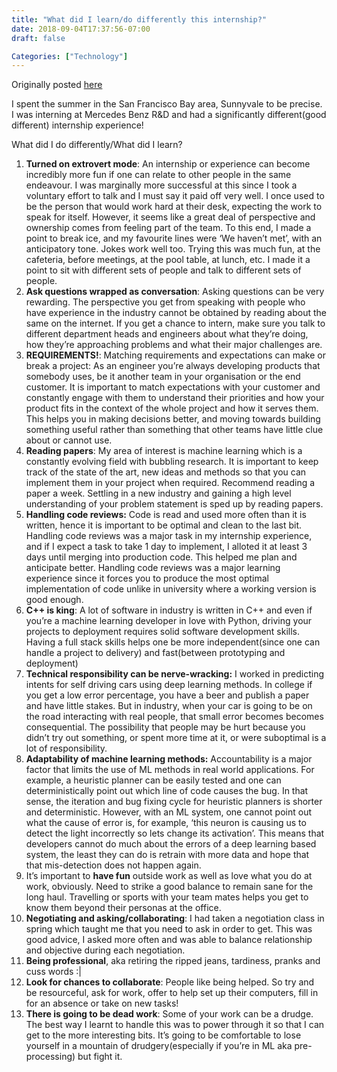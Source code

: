 ```yaml
---
title: "What did I learn/do differently this internship?"
date: 2018-09-04T17:37:56-07:00
draft: false

Categories: ["Technology"]
---
```

Originally posted [here](https://medium.com/%E0%B4%95%E0%B5%81%E0%B4%B1%E0%B4%BF%E0%B4%AA%E0%B5%8D%E0%B4%AA%E0%B5%81%E0%B4%95%E0%B5%BE/what-did-i-learn-do-differently-this-internship-5050aeea943f?source=---------2-----------------------)

I spent the summer in the San Francisco Bay area, Sunnyvale to be precise. I was interning at Mercedes Benz R&D and had a significantly different(good different) internship experience!

What did I do differently/What did I learn?

1.  **Turned on extrovert mode**: An internship or experience can become incredibly more fun if one can relate to other people in the same endeavour. I was marginally more successful at this since I took a voluntary effort to talk and I must say it paid off very well. I once used to be the person that would work hard at their desk, expecting the work to speak for itself. However, it seems like a great deal of perspective and ownership comes from feeling part of the team. To this end, I made a point to break ice, and my favourite lines were ‘We haven’t met’, with an anticipatory tone. Jokes work well too. Trying this was much fun, at the cafeteria, before meetings, at the pool table, at lunch, etc. I made it a point to sit with different sets of people and talk to different sets of people.
2.  **Ask questions wrapped as conversation**: Asking questions can be very rewarding. The perspective you get from speaking with people who have experience in the industry cannot be obtained by reading about the same on the internet. If you get a chance to intern, make sure you talk to different department heads and engineers about what they’re doing, how they’re approaching problems and what their major challenges are.
3.  **REQUIREMENTS!**: Matching requirements and expectations can make or break a project: As an engineer you’re always developing products that somebody uses, be it another team in your organisation or the end customer. It is important to match expectations with your customer and constantly engage with them to understand their priorities and how your product fits in the context of the whole project and how it serves them. This helps you in making decisions better, and moving towards building something useful rather than something that other teams have little clue about or cannot use.
4.  **Reading papers**: My area of interest is machine learning which is a constantly evolving field with bubbling research. It is important to keep track of the state of the art, new ideas and methods so that you can implement them in your project when required. Recommend reading a paper a week. Settling in a new industry and gaining a high level understanding of your problem statement is sped up by reading papers.
5.  **Handling code reviews:** Code is read and used more often than it is written, hence it is important to be optimal and clean to the last bit. Handling code reviews was a major task in my internship experience, and if I expect a task to take 1 day to implement, I alloted it at least 3 days until merging into production code. This helped me plan and anticipate better. Handling code reviews was a major learning experience since it forces you to produce the most optimal implementation of code unlike in university where a working version is good enough.
6.  **C++ is king**: A lot of software in industry is written in C++ and even if you’re a machine learning developer in love with Python, driving your projects to deployment requires solid software development skills. Having a full stack skills helps one be more independent(since one can handle a project to delivery) and fast(between prototyping and deployment)
7.  **Technical responsibility can be nerve-wracking:** I worked in predicting intents for self driving cars using deep learning methods. In college if you get a low error percentage, you have a beer and publish a paper and have little stakes. But in industry, when your car is going to be on the road interacting with real people, that small error becomes becomes consequential. The possibility that people may be hurt because you didn’t try out something, or spent more time at it, or were suboptimal is a lot of responsibility.
8.  **Adaptability of machine learning methods:** Accountability is a major factor that limits the use of ML methods in real world applications. For example, a heuristic planner can be easily tested and one can deterministically point out which line of code causes the bug. In that sense, the iteration and bug fixing cycle for heuristic planners is shorter and deterministic. However, with an ML system, one cannot point out what the cause of error is, for example, ‘this neuron is causing us to detect the light incorrectly so lets change its activation’. This means that developers cannot do much about the errors of a deep learning based system, the least they can do is retrain with more data and hope that that mis-detection does not happen again.
9.  It’s important to **have fun** outside work as well as love what you do at work, obviously. Need to strike a good balance to remain sane for the long haul. Travelling or sports with your team mates helps you get to know them beyond their personas at the office.
10. **Negotiating and asking/collaborating**: I had taken a negotiation class in spring which taught me that you need to ask in order to get. This was good advice, I asked more often and was able to balance relationship and objective during each negotiation.
11. **Being professional**, aka retiring the ripped jeans, tardiness, pranks and cuss words :|
12. **Look for chances to collaborate**: People like being helped. So try and be resourceful, ask for work, offer to help set up their computers, fill in for an absence or take on new tasks!
13. **There is going to be dead work**: Some of your work can be a drudge. The best way I learnt to handle this was to power through it so that I can get to the more interesting bits. It’s going to be comfortable to lose yourself in a mountain of drudgery(especially if you’re in ML aka pre-processing) but fight it.
